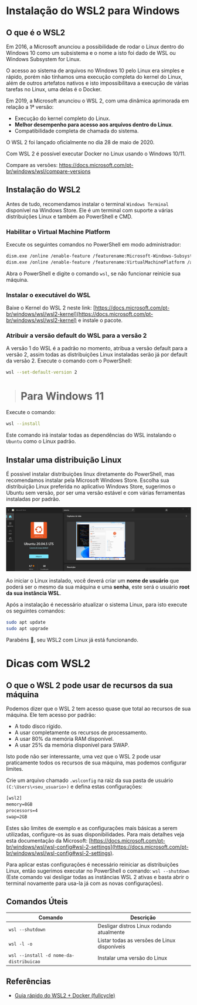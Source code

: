 # Instalação do WSL2 para Windows

## O que é o WSL2

Em 2016, a Microsoft anunciou a possibilidade de rodar o Linux dentro do Windows 10 como um subsistema e o nome a isto foi dado de WSL ou Windows Subsystem for Linux.

O acesso ao sistema de arquivos no Windows 10 pelo Linux era simples e rápido, porém não tínhamos uma execução completa do kernel do Linux, além de outros artefatos nativos e isto impossibilitava a execução de várias tarefas no Linux, uma delas é o Docker.

Em 2019, a Microsoft anunciou o WSL 2, com uma dinâmica aprimorada em relação a 1ª versão:

- Execução do kernel completo do Linux.
- **Melhor desempenho para acesso aos arquivos dentro do Linux**.
- Compatibilidade completa de chamada do sistema.

O WSL 2 foi lançado oficialmente no dia 28 de maio de 2020.

Com WSL 2 é possível executar Docker no Linux usando o Windows 10/11.

Compare as versões: https://docs.microsoft.com/pt-br/windows/wsl/compare-versions


## Instalação do WSL2

Antes de tudo, recomendamos instalar o terminal `Windows Terminal` disponível na Windows Store. Ele é um terminal com suporte a várias distribuições Linux e também ao PowerShell e CMD.

### Habilitar o Virtual Machine Platform

Execute os seguintes comandos no PowerShell em modo administrador:
``` bash
dism.exe /online /enable-feature /featurename:Microsoft-Windows-Subsystem-Linux /all /norestart
dism.exe /online /enable-feature /featurename:VirtualMachinePlatform /all /norestart
```
Abra o PowerShell e digite o comando `wsl`, se não funcionar reinicie sua máquina.

### Instalar o executável do WSL

Baixe o Kernel do WSL 2 neste link: [https://docs.microsoft.com/pt-br/windows/wsl/wsl2-kernel](https://docs.microsoft.com/pt-br/windows/wsl/wsl2-kernel) e instale o pacote.


### Atribuir a versão default do WSL para a versão 2

A versão 1 do WSL é a padrão no momento, atribua a versão default para a versão 2, assim todas as distribuições Linux instaladas serão já por default da versão 2. Execute o comando com o PowerShell:

``` bash
wsl --set-default-version 2
```

> # Para Windows 11

Execute o comando:

```bash
wsl --install
```

Este comando irá instalar todas as dependências do WSL instalando o `Ubuntu` como o Linux padrão. 

## Instalar uma distribuição Linux

É possivel instalar distribuições linux diretamente do PowerShell, mas recomendamos instalar pela Microsoft Windows Store. Escolha sua distribuição Linux preferida no aplicativo Windows Store, sugerimos o Ubuntu sem versão, por ser uma versão estável e com várias ferramentas instaladas por padrão.

![Distribuições Linux no Windows Store](img/ubunutu-windows-store.png)

Ao iniciar o Linux instalado, você deverá criar um **nome de usuário** que poderá ser o mesmo da sua máquina e uma **senha**, este será o usuário **root da sua instância WSL**.

Após a instalação é necessário atualizar o sistema Linux, para isto execute os seguintes comandos:

``` bash
sudo apt update
sudo apt upgrade
```

Parabéns 🎉, seu WSL2 com Linux já está funcionando.

# Dicas com WSL2

## O que o WSL 2 pode usar de recursos da sua máquina

Podemos dizer que o WSL 2 tem acesso quase que total ao recursos de sua máquina. Ele tem acesso por padrão:

* A todo disco rígido.
* A usar completamente os recursos de processamento.
* A usar 80% da memória RAM disponível.
* A usar 25% da memória disponível para SWAP.

Isto pode não ser interessante, uma vez que o WSL 2 pode usar praticamente todos os recursos de sua máquina, mas podemos configurar limites.

Crie um arquivo chamado `.wslconfig` na raiz da sua pasta de usuário `(C:\Users\<seu_usuario>)` e defina estas configurações:

```txt
[wsl2]
memory=8GB
processors=4
swap=2GB
```

Estes são limites de exemplo e as configurações mais básicas a serem utilizadas, configure-os às suas disponibilidades.
Para mais detalhes veja esta documentação da Microsoft: [https://docs.microsoft.com/pt-br/windows/wsl/wsl-config#wsl-2-settings](https://docs.microsoft.com/pt-br/windows/wsl/wsl-config#wsl-2-settings).

Para aplicar estas configurações é necessário reiniciar as distribuições Linux, então sugerimos executar no PowerShell o comando: `wsl --shutdown` (Este comando vai desligar todas as instâncias WSL 2 ativas e basta abrir o terminal novamente para usa-la já com as novas configurações).

## Comandos Úteis

| Comando      | Descrição |
| -----------  | ----------- |
| `wsl --shutdown`  | Desligar distros Linux rodando atualmente |
| `wsl -l -o`  | Listar todas as versões de Linux disponíveis |
| `wsl --install -d nome-da-distribuicao`    | Instalar uma versão do Linux        |


## Referências

- [Guia rápido do WSL2 + Docker (fullcycle)](https://github.com/codeedu/wsl2-docker-quickstart)